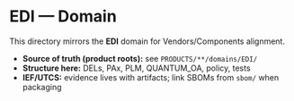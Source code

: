 # EDI — Domain

This directory mirrors the **EDI** domain for Vendors/Components alignment.

- **Source of truth (product roots):** see `PRODUCTS/**/domains/EDI/`
- **Structure here:** DELs, PAx, PLM, QUANTUM_OA, policy, tests
- **IEF/UTCS:** evidence lives with artifacts; link SBOMs from `sbom/` when packaging
